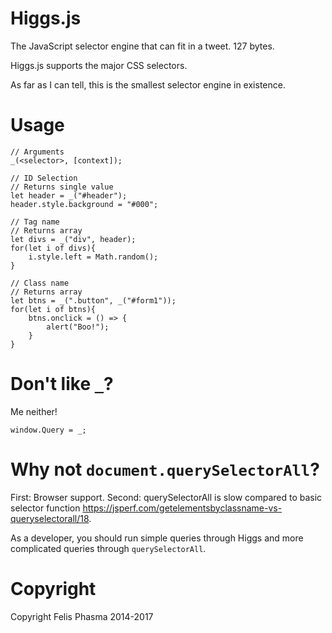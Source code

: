 # Higgs.js

The JavaScript selector engine that can fit in a tweet. 127 bytes.

Higgs.js supports the major CSS selectors.

As far as I can tell, this is the smallest selector engine in existence.

# Usage

```
// Arguments
_(<selector>, [context]);

// ID Selection
// Returns single value
let header = _("#header");
header.style.background = "#000";

// Tag name
// Returns array
let divs = _("div", header);
for(let i of divs){
	i.style.left = Math.random();
}

// Class name
// Returns array
let btns = _(".button", _("#form1"));
for(let i of btns){
	btns.onclick = () => {
		alert("Boo!");
	}
}
```

# Don't like `_`?

Me neither!

```
window.Query = _;
```

# Why not `document.querySelectorAll`?

First: Browser support.
Second: querySelectorAll is slow compared to basic selector function https://jsperf.com/getelementsbyclassname-vs-queryselectorall/18.

As a developer, you should run simple queries through Higgs and more complicated queries through `querySelectorAll`.

# Copyright

Copyright Felis Phasma 2014-2017
